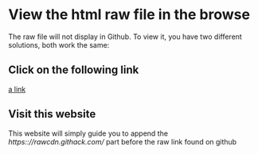 # View the html raw file in the browse
The raw file will not display in Github. To view it, you have two different solutions, both work the same:

## Click on the following link
[a link](https://rawcdn.githack.com/mterion/courseraCleaningDataProjectW4/2e3530627a3f1ae320abde54ae8390d878fc844e/output/codebook.html)


## Visit this website
This website will simply guide you to append the *https:://rawcdn.githack.com/* part before the raw link found on github